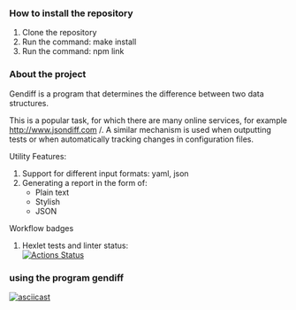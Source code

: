 ### How to install the repository
1. Clone the repository
2. Run the command: make install
3. Run the command: npm link

### About the project

Gendiff is a program that determines the difference between two data structures. 

This is a popular task, for which there are many online services, for example http://www.jsondiff.com /. A similar mechanism is used when outputting tests or when automatically tracking changes in configuration files.

Utility Features:

1. Support for different input formats: yaml, json
2. Generating a report in the form of:
    * Plain text
    * Stylish 
    * JSON

Workflow badges
1. Hexlet tests and linter status: <br>
[![Actions Status](https://github.com/AntipovSergey/frontend-project-lvl2/workflows/hexlet-check/badge.svg)](https://github.com/AntipovSergey/frontend-project-lvl2/actions)

### using the program gendiff 
[![asciicast](https://asciinema.org/a/fOHi0FIsS33wr9XjrelLNayW3.svg)](https://asciinema.org/a/fOHi0FIsS33wr9XjrelLNayW3)